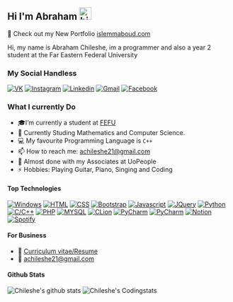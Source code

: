 ## Hi I'm Abraham <img src="https://user-images.githubusercontent.com/1303154/88677602-1635ba80-d120-11ea-84d8-d263ba5fc3c0.gif" width="28px" height="28px" alt="hi">

🚀 Check out my New Portfolio [islemmaboud.com](https://islemmaboud.com) 

Hi, my name is Abraham Chileshe, im a programmer and also a year 2 student at the Far Eastern Federal University

### My Social Handless

[![VK](	https://img.shields.io/badge/вконтакте-%232E87FB.svg?&style=for-the-badge&logo=vk&logoColor=white)](https://vk.com/ab_chileshe) [![Instagram](https://img.shields.io/badge/Instagram-E4405F?style=for-the-badge&logo=instagram&logoColor=white)]() <!-- Instagram Link -->[![Linkedin](https://img.shields.io/badge/LinkedIn-0077B5?style=for-the-badge&logo=linkedin&logoColor=white)]() <!-- Linkedin Link --> [![Gmail](https://img.shields.io/badge/Gmail-D14836?style=for-the-badge&logo=gmail&logoColor=white)]()<!-- Gmail Link --> [![Facebook](https://img.shields.io/badge/Facebook-1877F2?style=for-the-badge&logo=facebook&logoColor=white)]() <!-- Facebook Link-->





<!-- TODO: Add last video link -->

### What I currently Do

- 🎓I’m currently a student at [FEFU](https://www.dvfu.ru/en/)
- 🤔 Currently Studing Mathematics and Computer Science.
- :computer: My favourite Programming Language is `C++`
- 📫 How to reach me: achileshe21@gmail.com
- 📃 Almost done with my Associates at UoPeople
- ⚡ Hobbies: Playing Guitar, Piano, Singing and Coding

#### Top Technologies

[![Windows](https://img.shields.io/badge/Windows-0078D6?style=for-the-badge&logo=windows&logoColor=white)](#) 
 [![HTML](	https://img.shields.io/badge/HTML5-E34F26?style=for-the-badge&logo=html5&logoColor=white)](#) [![CSS](https://img.shields.io/badge/CSS3-1572B6?style=for-the-badge&logo=css3&logoColor=white)](#) [![Bootstrap](	https://img.shields.io/badge/Bootstrap-563D7C?style=for-the-badge&logo=bootstrap&logoColor=white)](#) [![Javascript](https://img.shields.io/badge/JavaScript-F7DF1E?style=for-the-badge&logo=javascript&logoColor=black)](#) [![JQuery](https://img.shields.io/badge/jQuery-0769AD?style=for-the-badge&logo=jquery&logoColor=white)](#) [![Python](https://img.shields.io/badge/Python-3776AB?style=for-the-badge&logo=python&logoColor=white)](#) [![C/C++](	https://img.shields.io/badge/C%2B%2B-00599C?style=for-the-badge&logo=c%2B%2B&logoColor=white)](#) [![PHP](https://img.shields.io/badge/PHP-777BB4?style=for-the-badge&logo=php&logoColor=white)](#) [![MYSQL](https://img.shields.io/badge/MySQL-00000F?style=for-the-badge&logo=mysql&logoColor=white)](#) [![CLion](https://img.shields.io/badge/CLion-000000?style=for-the-badge&logo=clion&logoColor=white)](#) [![PyCharm](https://img.shields.io/badge/PyCharm-000000.svg?&style=for-the-badge&logo=PyCharm&logoColor=white)](#) [![PyCharm](https://img.shields.io/badge/Visual_Studio_Code-0078D4?style=for-the-badge&logo=visual%20studio%20code&logoColor=white)](#) [![Notion](https://img.shields.io/badge/Notion-000000?style=for-the-badge&logo=notion&logoColor=white)](#) [![Spotify](https://img.shields.io/badge/Spotify-1ED760?&style=for-the-badge&logo=spotify&logoColor=white)](#)



#### For Business
- 📃 [Curriculum vitae/Resume](#)
- :email: achileshe21@gmail.com

#### Github Stats

![Chileshe's github stats](https://github-readme-stats.vercel.app/api?username=Abraham-Chileshe&count_private=true&theme=tokyonight&hide=contribs,prs) ![Chileshe's Codingstats](https://github-readme-stats.vercel.app/api/top-langs/?username=Abraham-Chileshe&theme=blue-green)


</details>
